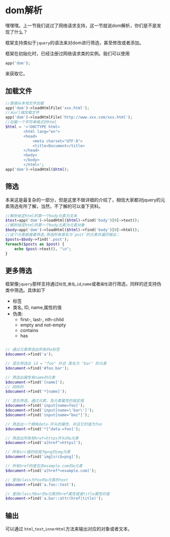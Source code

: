 # dom解析

嘿嘿嘿。上一节我们说过了网络请求支持，这一节就说dom解析，你们是不是发现了什么？

框架支持类似于`jquery`的语法来对dom进行筛选，甚至修改或者添加。

框架在初始化时，已经注册过网络请求类的实例。我们可以使用
```php
app('dom');
```
来获取它。


## 加载文件

```php
//直接从本地文件加载
app('dom')->loadHtmlFile('xxx.html');
//从url端加载文件
app('dom')->loadHtmlFile('http://www.xxx.com/xxx.html');
//加载一个字符串格式的html
$html = '<!DOCTYPE html>
        <html lang="en">
        <head>
            <meta charset="UTF-8">
            <title>Document</title>
        </head>
        <body>
        </body>
        </html>';
app('dom')->loadHtml($html);

```

## 筛选

本来这是最复杂的一部分，但是这里不做详细的介绍了，相信大家都对jquery的元素筛选有所了解，当然，不了解的可以查下资料。

```php
//解析给定html的第一个body元素为文本
$test=app('dom')->loadHtml($html)->find('body')[0]->text();
//解析给定html的第一个body元素为元素对象
$body=app('dom')->loadHtml($html)->find('body')[0]->html();
//这个元素能接着筛选,筛选所有类名为`post`的元素并遍历输出；
$posts=$body->find('.post');
foreach($posts as $post) {
    echo $post->text(), "\n";
}
```

## 更多筛选
框架像`jquery`那样支持通过`标签`,`类名`,`id`,`name`或者`属性`进行筛选，同样的还支持伪类中筛选。具体如下

- 标签
- 类名, ID, name,属性的值
- 伪类:
    - first-, last-, nth-child
    - empty and not-empty
    - contains
    - has
    
```php

// 通过元素筛选出所有的a标签
$document->find('a');

// 混合筛选出 id = "foo" 并且 类名为 "bar" 的元素
$document->find('#foo.bar');

// 筛选出属性有name的元素
$document->find('[name]');
// 同样的
$document->find('*[name]');

// 混合筛选，通过元素，及元素属性的指定值
$document->find('input[name=foo]');
$document->find('input[name=\'bar\']');
$document->find('input[name="baz"]');

// 筛选出一个拥有data-开头的属性，并且它的值为foo
$document->find('*[^data-=foo]');

// 筛选出所有和href=https开头的a元素
$document->find('a[href^=https]');

// 所有src值的结尾为png的img元素
$document->find('img[src$=png]');

// 所有href的值包含example.com的a元素
$document->find('a[href*=example.com]');

// 查找class为foo的a元素的text
$document->find('a.foo::text');

// 查找class为bar的a元素的href属性或者title属性的值
$document->find('a.bar::attr(href|title)');
```

## 输出

可以通过
`html`,`text`,`innerHtml`方法来输出对应的对象或者文本。

